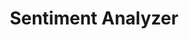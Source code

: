 ---
title: 'Sentiment Analyzer'
description: "It's a website where I can display my projects and work experience. I built it using Next.js and TypeScript, then deployed it to Github pages using Next.js' static site generation feature and Github Actions. After every PR or a push to the main branch, a Github Action executes the static generation command and pushes the new files to a separate branch. This branch is configured as the Github pages branch."
technologies: "Python,Django,Django REST,NLP,Github Actions,Azure,Serverless,SQL Server"
---